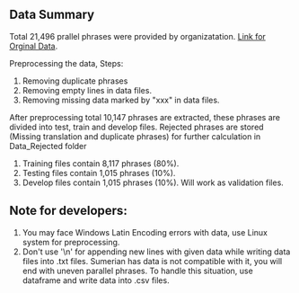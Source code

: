 ## Data Summary
Total 21,496 prallel phrases were provided by organizatation. [Link for Orginal Data](https://github.com/cdli-gh/mtaac_cdli_ur3_corpus/tree/master/ur3_corpus_data/translated_parallel_data).

Preprocessing the data, Steps:
1. Removing duplicate phrases
2. Removing empty lines in data files.
3. Removing missing data marked by "xxx" in data files.

After preprocessing total 10,147 phrases are extracted, these phrases are divided into test, train and develop files. Rejected phrases are stored (Missing translation and duplicate phrases) for further calculation in Data_Rejected folder
1. Training files contain 8,117 phrases (80%).
2. Testing files contain 1,015 phrases (10%).
3. Develop files contain 1,015 phrases (10%). Will work as validation files.


## Note for developers:
1. You may face Windows Latin Encoding errors with data, use Linux system for preprocessing.
2. Don't use '\n' for appending new lines with given data while writing data files into .txt files. Sumerian has data is not compatible with it, you will end with uneven parallel phrases. To handle this situation, use dataframe and write data into .csv files.
